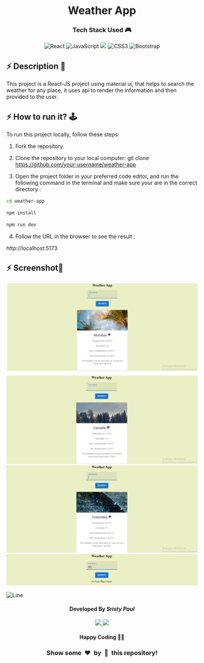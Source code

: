 <h1 align='center'><b>Weather App</b></h1>

<h3 align='center'>Tech Stack Used 🎮</h3>

<div align='center'>

  ![React](https://img.shields.io/badge/react-%2320232a.svg?style=for-the-badge&logo=react&logoColor=%2361DAFB)
  ![JavaScript](https://img.shields.io/badge/javascript-%23323330.svg?style=for-the-badge&logo=javascript&logoColor=%23F7DF1E)
    <img src="https://img.shields.io/badge/Material--UI-0081CB?style=for-the-badge&logo=material-ui&logoColor=white"/>
  ![CSS3](https://img.shields.io/badge/css3-%231572B6.svg?style=for-the-badge&logo=css3&logoColor=white)
  ![Bootstrap](https://img.shields.io/badge/bootstrap-%238511FA.svg?style=for-the-badge&logo=bootstrap&logoColor=white)
  


  </div>

  ## ⚡ Description 📃

<div >
    <p>This project is a React-JS project using material ui, that helps to search the weather for any place, it uses api to render the information and then provided to the user.
</p>
</div>

## ⚡ How to run it? 🕹️

  To run this project locally, follow these steps:

1. Fork the repository.

2. Clone the repository to your local computer:
    git clone https://github.com/your-username/weather-app

3. Open the project folder in your preferred code editor, and run the following command in the terminal and make sure your are in the correct directory :

```bash
cd weather-app 
```

```bash
npm install 
```

```bash
npm run dev
```

4. Follow the URL in the browser to see the result :


  
http://localhost:5173

## ⚡ Screenshot📸
<img src='./Screenshot 2024-02-25 085119.png'>
<img src='./Screenshot 2024-02-25 085201.png'>
<img src='./Screenshot 2024-02-25 090242.png'>
<img src='./Screenshot 2024-02-25 085357.png'>

![Line](https://github.com/Avdhesh-Varshney/WebMasterLog/assets/114330097/4b78510f-a941-45f8-a9d5-80ed0705e847)

<!-- -------------------------------------------------------------------------------------------------------------- -->

<h4 align='center'>Developed By <b><i>Sristy Paul</i></h4>
<p align='center'>
  <a href='https://www.linkedin.com/in/sristy-paul-03629524b/'>
    <img src='https://img.shields.io/badge/linkedin-%230077B5.svg?style=for-the-badge&logo=linkedin&logoColor=white' />
  </a>
  <a href='https://github.com/sristy17'>
    <img src='https://img.shields.io/badge/github-%23121011.svg?style=for-the-badge&logo=github&logoColor=white' />
  </a>
</p>

<h4 align='center'>Happy Coding 🧑‍💻</h4>

<h3 align="center">Show some &nbsp;❤️&nbsp; by &nbsp;🌟&nbsp; this repository!</h3>
